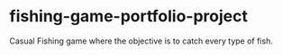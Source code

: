 # fishing-game-portfolio-project
Casual Fishing game where the objective is to catch every type of fish.
